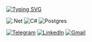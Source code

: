 
[![Typing SVG](https://readme-typing-svg.herokuapp.com?font=Fira+Code&size=30&pause=1000&color=EA1CF7&background=00000001&random=false&width=435&lines=ASP.NET++Junior+Developer)](https://git.io/typing-svg)

![.Net](https://img.shields.io/badge/.NET-5C2D91?style=for-the-badge&logo=.net&logoColor=white)
![C#](https://img.shields.io/badge/c%23-%23239120.svg?style=for-the-badge&logo=csharp&logoColor=white)
![Postgres](https://img.shields.io/badge/postgres-%23316192.svg?style=for-the-badge&logo=postgresql&logoColor=white)


[![Telegram](https://img.shields.io/badge/Telegram-2CA5E0?style=for-the-badge&logo=telegram&logoColor=white)](t.me/nickolailll)
[![LinkedIn](https://img.shields.io/badge/linkedin-%230077B5.svg?style=for-the-badge&logo=linkedin&logoColor=white)]((https://www.linkedin.com/in/nicklll/))
[![Gmail](https://img.shields.io/badge/Gmail-D14836?style=for-the-badge&logo=gmail&logoColor=white)](nickolaisem@gmail.com)

<!--
**Kolian2000/Kolian2000** is a ✨ _special_ ✨ repository because its `README.md` (this file) appears on your GitHub profile.

Here are some ideas to get you started:

- 🔭 I’m currently working on ...
- 🌱 I’m currently learning ...
- 👯 I’m looking to collaborate on ...
- 🤔 I’m looking for help with ...
- 💬 Ask me about ...
- 📫 How to reach me: ...
- 😄 Pronouns: ...
- ⚡ Fun fact: ...
-->
